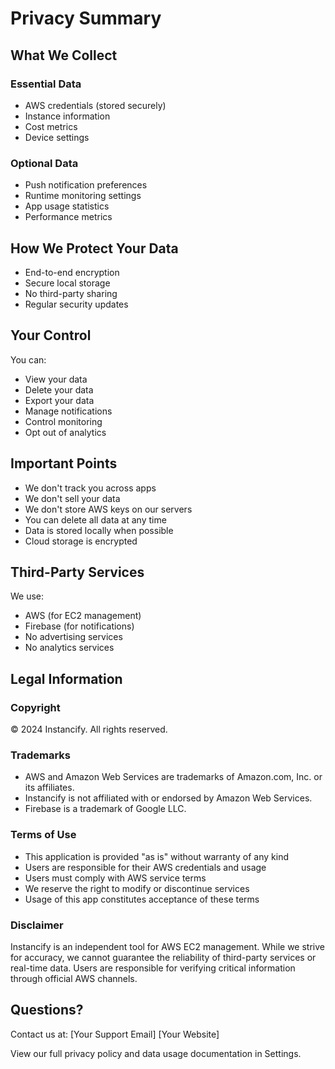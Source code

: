 # Privacy Summary

## What We Collect

### Essential Data
- AWS credentials (stored securely)
- Instance information
- Cost metrics
- Device settings

### Optional Data
- Push notification preferences
- Runtime monitoring settings
- App usage statistics
- Performance metrics

## How We Protect Your Data

- End-to-end encryption
- Secure local storage
- No third-party sharing
- Regular security updates

## Your Control

You can:
- View your data
- Delete your data
- Export your data
- Manage notifications
- Control monitoring
- Opt out of analytics

## Important Points

- We don't track you across apps
- We don't sell your data
- We don't store AWS keys on our servers
- You can delete all data at any time
- Data is stored locally when possible
- Cloud storage is encrypted

## Third-Party Services

We use:
- AWS (for EC2 management)
- Firebase (for notifications)
- No advertising services
- No analytics services

## Legal Information

### Copyright
© 2024 Instancify. All rights reserved.

### Trademarks
- AWS and Amazon Web Services are trademarks of Amazon.com, Inc. or its affiliates.
- Instancify is not affiliated with or endorsed by Amazon Web Services.
- Firebase is a trademark of Google LLC.

### Terms of Use
- This application is provided "as is" without warranty of any kind
- Users are responsible for their AWS credentials and usage
- Users must comply with AWS service terms
- We reserve the right to modify or discontinue services
- Usage of this app constitutes acceptance of these terms

### Disclaimer
Instancify is an independent tool for AWS EC2 management. While we strive for accuracy, we cannot guarantee the reliability of third-party services or real-time data. Users are responsible for verifying critical information through official AWS channels.

## Questions?

Contact us at:
[Your Support Email]
[Your Website]

View our full privacy policy and data usage documentation in Settings. 